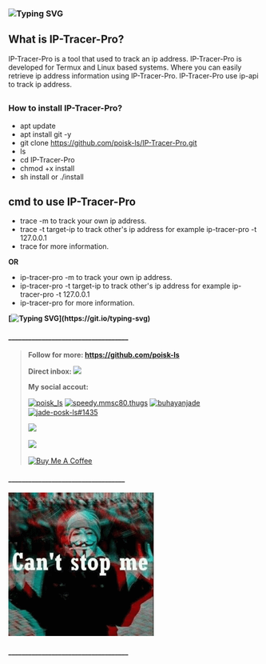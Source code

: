 
### ![Typing SVG](https://readme-typing-svg.herokuapp.com?color=%2349F707&size=30&lines=☣️+IP-Tracer-Pro+☣️)
## What is IP-Tracer-Pro?

IP-Tracer-Pro is a tool that used to track an ip address. IP-Tracer-Pro is developed for Termux and Linux based systems. Where you can easily retrieve ip address information using IP-Tracer-Pro. IP-Tracer-Pro use ip-api to track ip address.
##
### How to install IP-Tracer-Pro?

- apt update
- apt install git -y
- git clone https://github.com/poisk-ls/IP-Tracer-Pro.git
- ls
- cd IP-Tracer-Pro
- chmod +x install
- sh install or ./install

## cmd to use IP-Tracer-Pro
- trace -m to track your own ip address.
- trace -t target-ip to track other's ip address for example ip-tracer-pro -t 127.0.0.1
- trace for more information.

**OR**

- ip-tracer-pro -m to track your own ip address.
- ip-tracer-pro -t target-ip to track other's ip address for example ip-tracer-pro -t 127.0.0.1
- ip-tracer-pro for more information.

**[![Typing SVG](https://readme-typing-svg.herokuapp.com?font=Fira+Code&size=26&pause=1000&color=F7D628&center=false&width=435&lines=...enjoy!!)](https://git.io/typing-svg)**
#### ____________________________________
>
>**Follow for more: https://github.com/poisk-ls**
>
>**Direct inbox:**
><a href="https://m.me/speedy.mmsc80.thugs" target="_blank"><img src="https://img.shields.io/badge/Messenger-speedy.mmsc80.thugs-red?style=for-the-badge&logo=messenger"></a>
>
>**<p align="left">My social accout:</p>**
>**<p align="left">**
><a href="https://twitter.com/poisk_ls" target="blank"><img align="center" src="https://raw.githubusercontent.com/rahuldkjain/github-profile-readme-generator/master/src/images/icons/Social/twitter.svg" alt="poisk_ls" height="30" width="40" /></a>
<a href="https://fb.com/speedy.mmsc80.thugs" target="blank"><img align="center" src="https://raw.githubusercontent.com/rahuldkjain/github-profile-readme-generator/master/src/images/icons/Social/facebook.svg" alt="speedy.mmsc80.thugs" height="30" width="40" /></a>
><a href="https://instagram.com/buhayanjade" target="blank"><img align="center" src="https://raw.githubusercontent.com/rahuldkjain/github-profile-readme-generator/master/src/images/icons/Social/instagram.svg" alt="buhayanjade" height="30" width="40" /></a>
><a href="https://discord.gg/jade-posk-ls" target="blank"><img align="center" src="https://raw.githubusercontent.com/rahuldkjain/github-profile-readme-generator/master/src/images/icons/Social/discord.svg" alt="jade-posk-ls#1435" height="30" width="40" /></a>
></p>
><a href="https://wa.me/639052877252?text=Hi%20Im%20Jade%20☺️"> <img src="https://img.shields.io/badge/WhatsApp-25D366?style=for-the-badge&logo=whatsapp&logoColor=white" /></a>
>
><a href="https://t.me/poisLs"><img src="https://img.shields.io/badge/telegram-poiskLs-blue.svg">
>
><a href="https://www.buymeacoffee.com/bsit3sbuhaY" target="_blank"><img src="https://cdn.buymeacoffee.com/buttons/v2/default-violet.png" alt="Buy Me A Coffee" height= "60px" width= "217px" ></a>


####  ___________________________________
![Alt text](https://github.com/poisk-ls/poisk-ls/blob/main/My%20Database%20Work/gif/120407.gif)
#### ____________________________________
